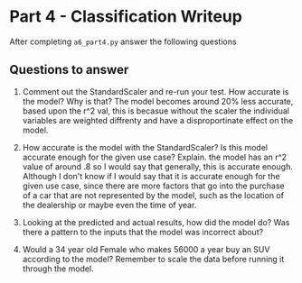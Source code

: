 # Part 4 - Classification Writeup

After completing `a6_part4.py` answer the following questions

## Questions to answer

1. Comment out the StandardScaler and re-run your test. How accurate is the model? Why is that?
The model becomes around 20% less accurate, based upon the r^2 val, this is becasue without the scaler the individual variables are weighted diffrenty and have a disproportinate effect on the model.
2. How accurate is the model with the StandardScaler? Is this model accurate enough for the given use case? Explain.
the model has an r^2 value of around .8 so I would say that generally, this is accurate enough. Although I don't know if I would say that it is accurate enough for the given use case, since there are more factors that go into the purchase of a car that are not represented by the model, such as the location of the dealership or maybe even the time of year. 
3. Looking at the predicted and actual results, how did the model do? Was there a pattern to the inputs that the model was incorrect about?

4. Would a 34 year old Female who makes 56000 a year buy an SUV according to the model? Remember to scale the data before running it through the model.

